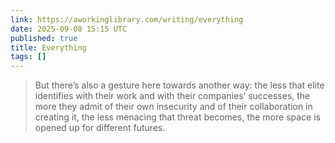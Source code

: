 ```yaml
---
link: https://aworkinglibrary.com/writing/everything
date: 2025-09-08 15:15 UTC
published: true
title: Everything
tags: []
---
```


> But there’s also a gesture here towards another way: the less that elite identifies with their work and with their companies’ successes, the more they admit of their own insecurity and of their collaboration in creating it, the less menacing that threat becomes, the more space is opened up for different futures.
